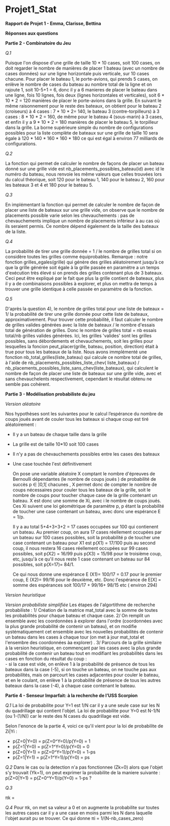 # Projet1_Stat

**Rapport de Projet 1 - Emma, Clarisse, Bettina**

**Réponses aux questions**

**Partie 2 - Combinatoire du Jeu**

*Q.1*

Puisque l'on dispose d'une grille de taille 10 * 10 cases, soit 100 cases, on doit regarder le nombre de manières de placer 1 bateau (avec un nombre de cases données) sur une ligne horizontale
puis verticale, sur 10 cases chacune.
Pour placer le bateau 1, le porte-avions, qui prends 5 cases, on enlève le nombre de cases du bateau au nombre total de la ligne et on rajoute 1, soit 10-5+1 = 6, donc il y a 6 manieres de placer le
bateau dans une ligne, fois 10 lignes, fois deux (lignes horizontales et verticales), soit 6 * 10 * 2 = 120 manières de placer le porte-avions dans la grille.
En suivant le même raisonnement pour le reste des bateaux, on obtient pour le bateau 2 (croiseurs) à 4 cases : 7 * 10 * 2= 140,  le bateau 3 (contre-torpilleurs) à 3 cases : 8 * 10 * 2 = 160, de même pour 
 le bateau 4 (sous-marin) à 3 cases, et enfin il y a 9 * 10 * 2 = 180 manières de placer le bateau 5, le torpilleur dans la grille.
 La borne supérieure simple du nombre de configurations possibles pour la liste complète de bateaux sur une grille de taille 10 sera égale à 120 * 140 * 160 * 160 * 180 ce qui est égal à environ 77 milliards de configurations.

*Q.2*

La fonction qui permet de calculer le nombre de façons de placer un bateau donné sur une grille vide est nb_placements_possibles_bateau(id) avec id le numéro du bateau, nous renvoie les même valeurs que celles trouvées lors du calcul théorique, soit 120 pour le bateau 1, 140 pour le bateau 2, 160 pour les bateaux 3 et 4 et 180 pour le bateau 5.

*Q.3*

En implémentant la fonction qui permet de calculer le nombre de façon de placer une liste de bateaux sur une grille vide, on observe que le nombre de placements possible varie selon les chevauchements : pas de chevauchements implique un nombre de placements inférieur à au cas où ils seraient permis. Ce nombre dépend également de la taille des bateaux de la liste. 

*Q.4*

La probabilité de tirer une grille donnée = 1 / le nombre de grilles total si on considère toutes les grilles comme équiprobables. 
Remarque : notre fonction  grilles_egales(grille) qui génère des grilles aléatoirement jusqu’à ce que la grille générée soit égale à la grille passée en paramètre a un temps d'exécution très élevé si on prends des grilles contenant plus de 3 bateaux. Ceci peut être expliqué par le fait que plus la grille contient de bateaux, plus il y a de combinaisons possibles à explorer, et plus on mettra de temps à trouver une grille identique à celle passée en paramètre de la fonction.

*Q.5*

D'après la question 4), le nombre de grilles total pour une liste de bateaux = 1/ la probabilité de tirer une grille donnée pour cette liste de bateaux, approximativement.
Pour trouver cette probabilité, il faut calculer le nombre de grilles valides générées avec la liste de bateaux / le nombre d'essais total de génération de grilles.
Donc le nombre de grilles total = nb essais total/nb grilles valides générées.
Ici, les grilles 'valides' sont les grilles possibles, sans débordements et chevauchements, soit les grilles pour lesquelles la foncion peut_placer(grille, bateau, position, direction) était à true pour tous les bateaux de la liste. 
Nous avons immplémenté une fonction nb_total_grilles(liste_bateau) qui calcule ce nombre total de grilles, à l'aide de nb_placements_possibles_liste_chev(
        liste_bateaux) / nb_placements_possibles_liste_sans_chev(liste_bateaux),  qui calculent le nombre de façon de placer une
liste de bateaux sur une grille vide, avec et sans chevauchelents respectivement, cependant le résultat obtenu ne semble pas cohérent.

**Partie 3 - Modélisation probabiliste du jeu**

*Version aléatoire*

Nos hypothèses sont les suivantes pour le calcul l’espérance du nombre de coups joués avant de couler tous les bateaux si chaque coup est tiré aléatoirement :
- Il y a un bateau de chaque taille dans la grille
- La grille est de taille 10*10 soit 100 cases
- Il n'y a pas de chevauchements possibles entre les cases des bateaux
- Une case touchée l'est définitivement

  On pose une variable aléatoire X comptant le nombre d'épreuves de Bernoulli dépendantes (le nombre de coups joués ) de probabilité de succès p ∈ ]0,1[ chacunes , X permet donc de compter le nombre de coups nécessaires pour couler tous les bateaux de la grille, soit le nombre de coups pour toucher chaque case de la grille contenant un bateau. X est donc une somme de Xi, avec i le nombre de coups joués.
  Ces Xi suivent une loi géométrique de paramètre p, p étant la probabilité de toucher une case contenant un bateau,  avec donc une espérance E = 1/p.
  
  Il y a au total 5+4+3+3+2 = 17 cases occupées sur 100 qui contienent un bateau.
  Au premier coup, on aura 17 cases réellement occupées par un bateau sur 100 cases possibles, soit la probabilité p de toucher une case contenant un bateau pour X1 est p(X1) = 17/100 puis au second coup, il nous restera 16 cases réellement occupées sur 99 cases possibles, soit p(X2) = 16/99 puis p(X3) = 15/98 pour le troisième coup, etc, jusqu'à ce qu'il nous reste 1 case contenant un bateau sur 84 possibles, soit p(X=17)= 84/1.
  
  Ce qui nous donne une espérance E (X1)= 100/17 = 0.17 pour le premier coup, E (X2)= 99/16 pour le deuxième, etc.
  Donc l'espérance de E[X] = somme des espérances soit 100/17 + 99/16+ 98/15 etc ( environ 294)
  


*Version heuristique*

*Version probabiliste simplifiée*
 Les étapes de l'algortithme de recherche probabiliste :
 1/ Création de la matrice mat_total avec la somme de toutes les probabilités pour chaque bateau et chaque case.
 2/ On remplit un ensemble avec les coordonnées à explorer dans l'ordre (coordonnées avec la plus grande probabilité de contenir un bateau), et on modifie systématiquement cet ensemble avec les nouvelles probabilités de contenir un bateau dans les cases à chaque tour (on met à jour mat_total et l'ensembre des coordonnées àa explorer) .
 3/ Parcours de la grille similaire à la version heuristique, en commençant par les cases avec la plus grande probabilité de contenir un bateau tout en modifiant les probabilités dans les cases en fonction du résultat du coup :                       
       - si la case est vide, on enlève 1 à la probabilité de présence de tous les bateaux dans la case (-5), si on touche un bateau, on ne touche pas aux probabilités, mais on parcourt les cases adjacentes pour couler le bateau, et en le coulant, on enlève 1 à la probabilité de présence de tous les autres bateaux dans la case (-4), à chaque case contenant le bateau.

        
       
**Partie 4 - Senseur Imparfait: à la recherche de l’USS Scorpion**

*Q.1* La loi de probabilite pour Y=1 est 1/N car il y a une seule case sur les N du quadrillage qui contient l'objet. La loi de probabilite pour Y=0 est N-1/N (ou 1-(1/N)) car le reste des N cases du quadrillage est vide.

Selon l'enonce de la partie 4, voici ce qu'il vient pour la loi de probabilite de Zi|Yi : 
 - p(Z=0|Y=0) = p(Z=0^Y=0)/p(Y=0) = 1
 - p(Z=1|Y=0) = p(Z=1^Y=0)/p(Y=0) = 0
 - p(Z=0|Y=1) = p(Z=0^Y=1)/p(Y=0) = 1-ps
 - p(Z=1|Y=1) = p(Z=1^Y=1)/p(Y=0) = ps


*Q.2* Dans le cas ou la detection n'a pas fonctionnee (Zk=0) alors que l'objet s'y trouvait (Yk=1), on peut exprimer la probabilite de la maniere suivante :
 p(Z=0|Y=1) = p(Z=0^Y=1)/p(Y=0) = 1-ps ?

*Q.3* 

πk = 

*Q.4* Pour πk, on met sa valeur a 0 et on augmente la probabilite sur toutes les autres cases car il y a une case en moins parmi les N dans laquelle l'objet aurait pu se trouver. Ce qui donne πi = 1/(N-nb_cases_zero)



